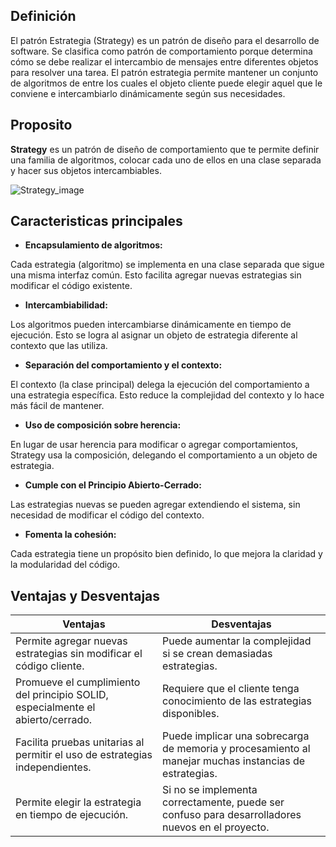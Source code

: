 ## Definición
El patrón Estrategia (Strategy) es un patrón de diseño para el desarrollo de software. Se clasifica como patrón de comportamiento porque determina cómo se debe realizar el intercambio de mensajes entre diferentes objetos para resolver una tarea. El patrón estrategia permite mantener un conjunto de algoritmos de entre los cuales el objeto cliente puede elegir aquel que le conviene e intercambiarlo dinámicamente según sus necesidades.

## Proposito
**Strategy** es un patrón de diseño de comportamiento que te permite definir una familia de algoritmos, colocar cada uno de ellos en una clase separada y hacer sus objetos intercambiables.

![Strategy_image](https://refactoring.guru/images/patterns/content/strategy/strategy.png?id=379bfba335380500375881a3da6507e0)

## Caracteristicas principales

* **Encapsulamiento de algoritmos:** 

Cada estrategia (algoritmo) se implementa en una clase separada que sigue una misma interfaz común.
Esto facilita agregar nuevas estrategias sin modificar el código existente.


* **Intercambiabilidad:**

Los algoritmos pueden intercambiarse dinámicamente en tiempo de ejecución.
Esto se logra al asignar un objeto de estrategia diferente al contexto que las utiliza.


* **Separación del comportamiento y el contexto:**

El contexto (la clase principal) delega la ejecución del comportamiento a una estrategia específica.
Esto reduce la complejidad del contexto y lo hace más fácil de mantener.


* **Uso de composición sobre herencia:**

En lugar de usar herencia para modificar o agregar comportamientos, Strategy usa la composición, delegando el comportamiento a un objeto de estrategia.


* **Cumple con el Principio Abierto-Cerrado:**

Las estrategias nuevas se pueden agregar extendiendo el sistema, sin necesidad de modificar el código del contexto.


* **Fomenta la cohesión:**

Cada estrategia tiene un propósito bien definido, lo que mejora la claridad y la modularidad del código.


## Ventajas y Desventajas

Ventajas | Desventajas
---------- | ------------
Permite agregar nuevas estrategias sin modificar el código cliente.| Puede aumentar la complejidad si se crean demasiadas estrategias.
Promueve el cumplimiento del principio SOLID, especialmente el abierto/cerrado.| Requiere que el cliente tenga conocimiento de las estrategias disponibles.
Facilita pruebas unitarias al permitir el uso de estrategias independientes.| Puede implicar una sobrecarga de memoria y procesamiento al manejar muchas instancias de estrategias.
Permite elegir la estrategia en tiempo de ejecución.|Si no se implementa correctamente, puede ser confuso para desarrolladores nuevos en el proyecto.